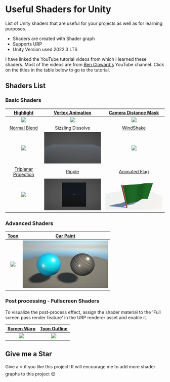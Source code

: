 

# Useful Shaders for Unity

List of Unity shaders that are useful for your projects as well as for learning purposes.
- Shaders are created with Shader graph
- Supports URP
- Unity Version used 2022.3 LTS

I have linked the YouTube tutorial videos from which I learned these shaders. Most of the videos are from [Ben Cloward's](https://www.youtube.com/@BenCloward) YouTube channel. Click on the titles in the table below to go to the tutorial.
## Shaders List

### Basic Shaders

[Highlight](https://www.youtube.com/watch?app=desktop&v=sw8j0xCr9kQ) |  [Vertex Animation](https://www.youtube.com/watch?v=ZEXVQgbWxQY) | [Camera Distance Mask](https://www.youtube.com/watch?v=lrc-j7ub28U)
:-------------------------:|:-------------------------:|:------------------------:
<img src="/_media/Higlight.jpg" width="260">  |  <img src="/_media/VertexAnimation.gif" width="260"> | <img src="/_media/CameraDistanceMask.gif" width="260">
[Normal Blend](https://www.youtube.com/watch?v=GKVBJ7aO1Mk) |  Sizzling Dissolve | [WindShake](https://www.youtube.com/watch?v=wTHKzjYBH7U&list=PL78XDi0TS4lEBWa2Hpzg2SRC5njCcKydl&index=16)
<img src="/_media/NormalBlend.jpg" width="260">  |  <img src="/_media/SizzlingDissolve.gif" width="260"> | <img src="/_media/WindShake.gif" width="260">
[Triplanar Projection](https://www.youtube.com/watch?v=sjpszGetM40) |  [Ripple](https://www.youtube.com/watch?v=IFyZNSyjyFA&list=PL78XDi0TS4lEBWa2Hpzg2SRC5njCcKydl&index=19) | [Animated Flag](https://www.youtube.com/watch?v=ZV2YrrKzs9c)
<img src="/_media/TriplanarProjection.jpg" width="260">  |  <img src="/_media/Ripple.gif" width="260"> | <img src="/_media/Animatedflag.gif" width="260">


### Advanced Shaders

| [Toon](https://www.youtube.com/watch?v=SOYNf4sYNzY&list=PL78XDi0TS4lEQ1YzVv8_jm68db3T86Ydi&index=1) | [Car Paint](https://www.youtube.com/watch?v=dtc3WmL5OTU)
| :-------------------------: | :-------------------------:
| <img src="/_media/Toon.jpg" width="270"> | <img src="/_media/CarPaint.JPG" width="270">


### Post processing - Fullscreen Shaders

To visualize the post-process effect, assign the shader material to the 'Full screen pass render feature' in the URP renderer asset and enable it.

| [Screen Warp](https://www.youtube.com/watch?v=ipKQt0BxQSA&list=PL78XDi0TS4lGORvoEKCyw_6dO9tzlu6Ox) | [Toon Outline](https://www.youtube.com/watch?v=Wpsqfpxb55Y) |
| :-------------------------: | :-------------------------: |
| <img src="/_media/ScreenWarp.gif" width="270"> | <img src="/_media/ToonOutline_Postprocess.jpg" width="270"> |


## Give me a Star
Give a &#11088; if you like this project! It will encourage me to add more shader graphs to this project 😊



